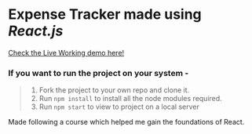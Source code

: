 # Expense Tracker made using _React.js_

[Check the Live Working demo here!](https://jayanta-expense-tracker.netlify.app/)

### If you want to run the project on your system -

> 1. Fork the project to your own repo and clone it.
> 2. Run `npm install` to install all the node modules required.
> 3. Run `npm start` to view to project on a local server

Made following a course which helped me gain the foundations of React.
